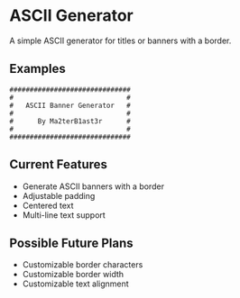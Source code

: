 # ASCII Generator

A simple ASCII generator for titles or banners with a border.

## Examples

```ascii
##############################
#                            #
#   ASCII Banner Generator   #
#                            #
#      By Ma2terB1ast3r      #
#                            #
##############################
```

## Current Features

- Generate ASCII banners with a border
- Adjustable padding
- Centered text
- Multi-line text support

## Possible Future Plans

- Customizable border characters
- Customizable border width
- Customizable text alignment
